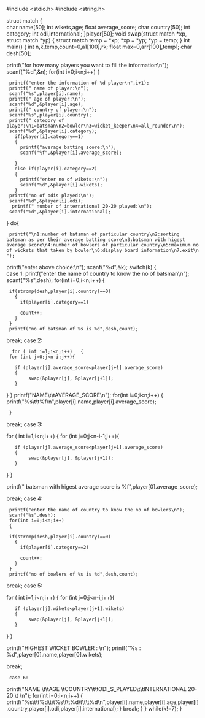 #include <stdio.h>
#include <string.h>

struct match
{  
  char name[50];
  int wikets,age;
  float average_score;
  char country[50];
  int category;
  int odi,international;
}player[50];
void swap(struct match *xp, struct match *yp)
{
    struct match temp = *xp;
    *xp = *yp;
    *yp = temp;
}
int main() {
  int n,k,temp,count=0,a1[100],rk;
  float max=0,arr[100],temp1;
  char desh[50];
  
   printf("for how many players you want to fill the information\n");
   scanf("%d",&n);
   for(int i=0;i<n;i++)
   {

     printf("enter the information of %d player\n",i+1);
     printf(" name of player:\n");
     scanf("%s",player[i].name);
     printf(" age of player:\n");
     scanf("%d",&player[i].age);
     printf(" country of player:\n");
     scanf("%s",player[i].country);
     printf(" category of player:\n1=batsman\n2=bowler\n3=wicket_keeper\n4=all_rounder\n");
     scanf("%d",&player[i].category); 
       if(player[i].category==1)
       {
         printf("average batting score:\n");
         scanf("%f",&player[i].average_score);

       }
       else if(player[i].category==2)
       {
         printf("enter no of wikets:\n");
         scanf("%d",&player[i].wikets);
       }
     printf("no of odis played:\n");     
     scanf("%d",&player[i].odi);
      printf(" number of international 20-20 played:\n");
     scanf("%d",&player[i].international);
   }
  do{

     printf("\n1:number of batsman of particular country\n2:sorting batsman as per their average batting score\n3:batsman with higest average score\n4:number of bowlers of particular country\n5:maximum no of wickets that taken by bowler\n6:display board information\n7.exit\n ");
  printf("enter above choice:\n");
  scanf("%d",&k);
   switch(k)
   {   
     case 1:
     printf("enter the name of country to know the no of batsman\n");
     scanf("%s",desh);
     for(int i=0;i<n;i++)
     {
     
     if(strcmp(desh,player[i].country)==0)
       {
         if(player[i].category==1)
     
         count++;
       }
     }
     printf("no of batsman of %s is %d",desh,count);


break;
     case 2:
    
      for ( int i=1;i<n;i++)   {
     for (int j=0;j<n-i;j++){
       
       if (player[j].average_score<player[j+1].average_score)
       {
            swap(&player[j], &player[j+1]);
       }          
} } 
     printf("NAME\t\tAVERAGE_SCORE\n");
     for(int i=0;i<n;i++)
     {
       printf("%s\t\t%f\n",player[i].name,player[i].average_score);

     }
break;
case 3:


  for ( int i=1;i<n;i++)   {
     for (int j=0;j<n-i-1;j++){
       
       if (player[j].average_score<player[j+1].average_score)
       {
            swap(&player[j], &player[j+1]);
       }          
} } 




printf(" batsman with higest  average score is %f",player[0].average_score);

break;
case 4:

     printf("enter the name of country to know the no of bowlers\n");
     scanf("%s",desh);
     for(int i=0;i<n;i++)
     {
     
     if(strcmp(desh,player[i].country)==0)
       {
         if(player[i].category==2)
     
         count++;
       }
     }
     printf("no of bowlers of %s is %d",desh,count);

break;
case 5:

for ( int i=1;i<n;i++)   {
     for (int j=0;j<n-i;j++){
       
       if (player[j].wikets<player[j+1].wikets)
       {
            swap(&player[j], &player[j+1]);
       }          
} } 

printf("HIGHEST WICKET BOWLER : \n");
printf("%s : %d",player[0].name,player[0].wikets);






break;


     case 6:

   printf("NAME \t\tAGE \tCOUNTRY\t\tODI_S_PLAYED\t\tINTERNATIONAL 20-20 \t \n");
   for(int i=0;i<n;i++)
   {
     printf("%s\t\t%d\t\t%s\t\t%d\t\t\t%d\n",player[i].name,player[i].age,player[i].country,player[i].odi,player[i].international);
   }
   break;
   }
  }
while(k!=7);
   }
